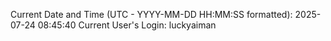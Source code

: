 Current Date and Time (UTC - YYYY-MM-DD HH:MM:SS formatted): 2025-07-24 08:45:40
Current User's Login: luckyaiman

